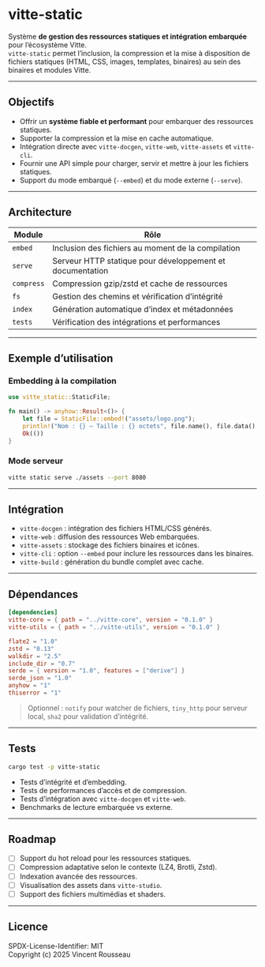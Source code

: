 

# vitte-static

Système **de gestion des ressources statiques et intégration embarquée** pour l’écosystème Vitte.  
`vitte-static` permet l’inclusion, la compression et la mise à disposition de fichiers statiques (HTML, CSS, images, templates, binaires) au sein des binaires et modules Vitte.

---

## Objectifs

- Offrir un **système fiable et performant** pour embarquer des ressources statiques.  
- Supporter la compression et la mise en cache automatique.  
- Intégration directe avec `vitte-docgen`, `vitte-web`, `vitte-assets` et `vitte-cli`.  
- Fournir une API simple pour charger, servir et mettre à jour les fichiers statiques.  
- Support du mode embarqué (`--embed`) et du mode externe (`--serve`).

---

## Architecture

| Module        | Rôle |
|---------------|------|
| `embed`       | Inclusion des fichiers au moment de la compilation |
| `serve`       | Serveur HTTP statique pour développement et documentation |
| `compress`    | Compression gzip/zstd et cache de ressources |
| `fs`          | Gestion des chemins et vérification d’intégrité |
| `index`       | Génération automatique d’index et métadonnées |
| `tests`       | Vérification des intégrations et performances |

---

## Exemple d’utilisation

### Embedding à la compilation

```rust
use vitte_static::StaticFile;

fn main() -> anyhow::Result<()> {
    let file = StaticFile::embed!("assets/logo.png");
    println!("Nom : {} — Taille : {} octets", file.name(), file.data().len());
    Ok(())
}
```

### Mode serveur

```bash
vitte static serve ./assets --port 8080
```

---

## Intégration

- `vitte-docgen` : intégration des fichiers HTML/CSS générés.  
- `vitte-web` : diffusion des ressources Web embarquées.  
- `vitte-assets` : stockage des fichiers binaires et icônes.  
- `vitte-cli` : option `--embed` pour inclure les ressources dans les binaires.  
- `vitte-build` : génération du bundle complet avec cache.

---

## Dépendances

```toml
[dependencies]
vitte-core = { path = "../vitte-core", version = "0.1.0" }
vitte-utils = { path = "../vitte-utils", version = "0.1.0" }

flate2 = "1.0"
zstd = "0.13"
walkdir = "2.5"
include_dir = "0.7"
serde = { version = "1.0", features = ["derive"] }
serde_json = "1.0"
anyhow = "1"
thiserror = "1"
```

> Optionnel : `notify` pour watcher de fichiers, `tiny_http` pour serveur local, `sha2` pour validation d’intégrité.

---

## Tests

```bash
cargo test -p vitte-static
```

- Tests d’intégrité et d’embedding.  
- Tests de performances d’accès et de compression.  
- Tests d’intégration avec `vitte-docgen` et `vitte-web`.  
- Benchmarks de lecture embarquée vs externe.

---

## Roadmap

- [ ] Support du hot reload pour les ressources statiques.  
- [ ] Compression adaptative selon le contexte (LZ4, Brotli, Zstd).  
- [ ] Indexation avancée des ressources.  
- [ ] Visualisation des assets dans `vitte-studio`.  
- [ ] Support des fichiers multimédias et shaders.

---

## Licence

SPDX-License-Identifier: MIT  
Copyright (c) 2025 Vincent Rousseau